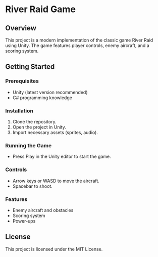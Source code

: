 # River Raid Game

## Overview
This project is a modern implementation of the classic game River Raid using Unity. The game features player controls, enemy aircraft, and a scoring system.

## Getting Started

### Prerequisites
- Unity (latest version recommended)
- C# programming knowledge

### Installation
1. Clone the repository.
2. Open the project in Unity.
3. Import necessary assets (sprites, audio).

### Running the Game
- Press Play in the Unity editor to start the game.

### Controls
- Arrow keys or WASD to move the aircraft.
- Spacebar to shoot.

### Features
- Enemy aircraft and obstacles
- Scoring system
- Power-ups

## License
This project is licensed under the MIT License.
